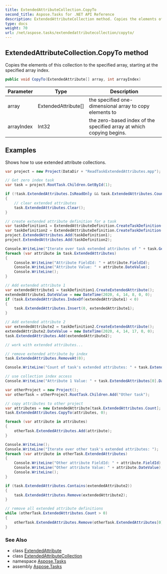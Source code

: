```yaml
---
title: ExtendedAttributeCollection.CopyTo
second_title: Aspose.Tasks for .NET API Reference
description: ExtendedAttributeCollection method. Copies the elements of this collection to the specified array starting at the specified array index
type: docs
weight: 70
url: /net/aspose.tasks/extendedattributecollection/copyto/
---
```

## ExtendedAttributeCollection.CopyTo method

Copies the elements of this collection to the specified array, starting at the specified array index.

```csharp
public void CopyTo(ExtendedAttribute[] array, int arrayIndex)
```

| Parameter | Type | Description |
| --- | --- | --- |
| array | ExtendedAttribute[] | the specified one-dimensional array to copy elements to |
| arrayIndex | Int32 | the zero-based index of the specified array at which copying begins. |

## Examples

Shows how to use extended attribute collections.

```csharp
var project = new Project(DataDir + "ReadTaskExtendedAttributes.mpp");

// Get zero index task
var task = project.RootTask.Children.GetById(1);

if (!task.ExtendedAttributes.IsReadOnly && task.ExtendedAttributes.Count > 0)
{
    // clear extended attributes
    task.ExtendedAttributes.Clear();
}

// create extended attribute definition for a task
var taskDefinition1 = ExtendedAttributeDefinition.CreateTaskDefinition(CustomFieldType.Start, ExtendedAttributeTask.Start7, "Start 7");
var taskDefinition2 = ExtendedAttributeDefinition.CreateTaskDefinition(CustomFieldType.Finish, ExtendedAttributeTask.Finish7, "Finish 7");
project.ExtendedAttributes.Add(taskDefinition1);
project.ExtendedAttributes.Add(taskDefinition2);

Console.WriteLine("Iterate over task extended attributes of " + task.Get(Tsk.Name) + " task: ");
foreach (var attribute in task.ExtendedAttributes)
{
    Console.WriteLine("Attribute FieldId: " + attribute.FieldId);
    Console.WriteLine("Attribute Value: " + attribute.DateValue);
    Console.WriteLine();
}

// Add extended attribute 1
var extendedAttribute1 = taskDefinition1.CreateExtendedAttribute();
extendedAttribute1.DateValue = new DateTime(2020, 4, 14, 8, 0, 0);
if (task.ExtendedAttributes.IndexOf(extendedAttribute1) < 0)
{
    task.ExtendedAttributes.Insert(0, extendedAttribute1);
}

// Add extended attribute 2
var extendedAttribute2 = taskDefinition2.CreateExtendedAttribute();
extendedAttribute2.DateValue = new DateTime(2020, 4, 14, 17, 0, 0);
task.ExtendedAttributes.Add(extendedAttribute2);

// work with extended attributes...

// remove extended attribute by index
task.ExtendedAttributes.RemoveAt(0);

Console.WriteLine("Count of task's extended attributes: " + task.ExtendedAttributes.Count);

// use collection index access
Console.WriteLine("Attribute 1 Value: " + task.ExtendedAttributes[0].DateValue);

var otherProject = new Project();
var otherTask = otherProject.RootTask.Children.Add("Other task");

// copy attributes to other project
var attributes = new ExtendedAttribute[task.ExtendedAttributes.Count];
task.ExtendedAttributes.CopyTo(attributes, 0);

foreach (var attribute in attributes)
{
    otherTask.ExtendedAttributes.Add(attribute);
}

Console.WriteLine();
Console.WriteLine("Iterate over other task's extended attributes: ");
foreach (var attribute in otherTask.ExtendedAttributes)
{
    Console.WriteLine("Other attribute FieldId: " + attribute.FieldId);
    Console.WriteLine("Other attribute Value: " + attribute.DateValue);
    Console.WriteLine();
}

if (task.ExtendedAttributes.Contains(extendedAttribute2))
{
    task.ExtendedAttributes.Remove(extendedAttribute2);
}

// remove all extended attribute definitions
while (otherTask.ExtendedAttributes.Count > 0)
{
    otherTask.ExtendedAttributes.Remove(otherTask.ExtendedAttributes[0]);
}
```

### See Also

* class [ExtendedAttribute](../../extendedattribute/)
* class [ExtendedAttributeCollection](../)
* namespace [Aspose.Tasks](../../extendedattributecollection/)
* assembly [Aspose.Tasks](../../../)


